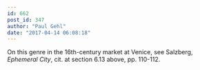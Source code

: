 ```yaml
---
id: 662
post_id: 347
author: "Paul Gehl"
date: "2017-04-14 06:08:18"
---
```

On this genre in the 16th-century market at Venice, see Salzberg, *Ephemeral City*, cit. at section 6.13 above, pp. 110-112.
